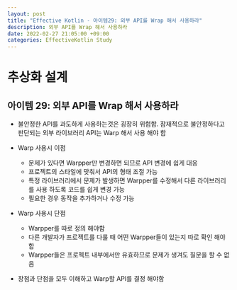```yaml
---
layout: post
title: "Effective Kotlin - 아이템29: 외부 API를 Wrap 해서 사용하라"
description: 외부 API를 Wrap 해서 사용하라
date: 2022-02-27 21:05:00 +09:00
categories: EffectiveKotlin Study
---
```



# 추상화 설계

## 아이템 29: 외부 API를 Wrap 해서 사용하라
- 불안정한 API를 과도하게 사용하는것은 굉장히 위험함. 잠재적으로 불안정하다고 판단되는 외부 라이브러리 API는 Warp 해서 사용 해야 함
- Warp 사용시 이점
    * 문제가 있다면 Warpper만 변경하면 되므로 API 변경에 쉽게 대응
    * 프로젝트의 스타일에 맞춰서 API의 형태 조절 가능
    * 특정 라이브러리에서 문제가 발생하면 Warpper를 수정해서 다른 라이브러리를 사용 하도록 코드를 쉽게 변경 가능
    * 필요한 경우 동작을 추가하거나 수정 가능

- Warp 사용시 단점
    * Warpper를 따로 정의 해야함
    * 다른 개발자가 프로젝트를 다룰 때 어떤 Warpper들이 있는지 따로 확인 해야 함
    * Warpper들은 프로젝트 내부에서만 유효하므로 문제가 생겨도 질문을 할 수 없음

- 장점과 단점을 모두 이해하고 Warp할 API를 결정 해야함

